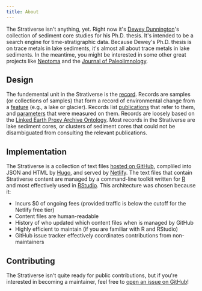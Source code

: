 ```yaml
---
title: About
---
```


The Strativerse isn't anything, yet. Right now it's [Dewey Dunnington](https://fishandwhistle.net/)'s collection of sediment core studies for his Ph.D. thesis. It's intended to be a search engine for time-stratigraphic data. Because Dewey's Ph.D. thesis is on trace metals in lake sediments, it's almost all about trace metals in lake sediments. In the meantime, you might be interested in some other great projects like [Neotoma](http://neotomadb.org/) and the [Journal of Paleolimnology](https://link.springer.com/journal/10933).

## Design

The fundemental unit in the Strativerse is the [record](/record). Records are samples (or collections of samples) that form a record of environmental change from a [feature](/feature) (e.g., a lake or glacier). Records list [publications](/publication) that refer to them, and [parameters](/parameter) that were measured on them. Records are loosely based on the [Linked Earth Proxy Archive Ontology](http://linked.earth/ontology/archive/1.0.0/index-en.html). Most records in the Strativerse are lake sediment cores, or clusters of sediment cores that could not be disambiguated from consulting the relevant publications.

## Implementation

The Strativerse is a collection of text files [hosted on GitHub](https://github.com/paleolimbot/strativerse-hugo), compliled into JSON and HTML by [Hugo](https://gohugo.io/), and served by [Netlify](https://www.netlify.com/). The text files that contain Strativerse content are managed by a command-line toolkit written for [R](https://www.r-project.org) and most effectively used in [RStudio](https://rstudio.com/). This architecture was chosen because it:

- Incurs $0 of ongoing fees (provided traffic is below the cutoff for the Netlify free tier)
- Content files are human-readable
- History of who updated which content files when is managed by GitHub
- Highly efficient to maintain (if you are familiar with R and RStudio)
- GitHub issue tracker effectively coordinates contributions from non-maintainers

## Contributing

The Strativerse isn't quite ready for public contributions, but if you're interested in becoming a maintainer, feel free to [open an issue on GitHub](https://github.com/paleolimbot/strativerse-hugo/issues/new)!


